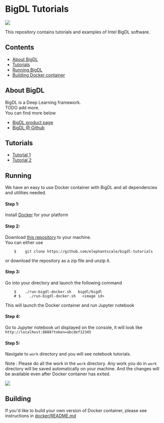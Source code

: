 # BigDL Tutorials
<img src="images/bigdl-logo-bw.jpg"/>

This repository contains tutorials and examples of Intel BigDL software.

## Contents
- [About BigDL](#about)
- [Tutorials](#autorials)
- [Running BigDL](#running)
- [Building Docker container](#building)



## About BigDL
BigDL is a Deep Learning framework.  
TODO add more.  
You can find more below
- [BigDL product page](https://software.intel.com/en-us/articles/bigdl-distributed-deep-learning-on-apache-spark)
- [BigDL @ Github](https://github.com/intel-analytics/BigDL)

## Tutorials
- [Tutorial 1](tutorials/tutorial1.md)
- [Tutorial 2](tutorials/tutorial2.md)

## Running
We have an easy to use Docker container with BigDL and all dependencies and utilities needed.

#### Step 1:
Install [Docker](https://www.docker.com/) for your platform

#### Step 2:
Download [this repository](https://github.com/elephantscale/bigdl-tutorials) to your machine.  
You can either use
```
    $    git clone https://github.com/elephantscale/bigdl-tutorials
```
or download the repository as a zip file and unzip it.

#### Step 3:
Go into your directory and launch the following command
```
    $    ./run-bigdl-docker.sh   bigdl/bigdl
    # $    ./run-bigdl-docker.sh   <image id>
```
This will launch the Docker container and run Jupyter notebook

#### Step 4:
Go to Jupyter notebook url displayed on the console, it will look like
`http://localhost:8888?token=abcdef12345`

#### Step 5:
Navigate to `work` directory and you will see notebook tutorials.

Note : Please do all the work in the `work` directory.  Any work you do in `work` directory will be saved automatically on your machine.  And the changes will be available even after Docker container has exited.

<img src="images/docker1.png"/>


## Building
If you'd like to build your own version of Docker container, please see instructions in [docker/README.md](docker/README.md)
